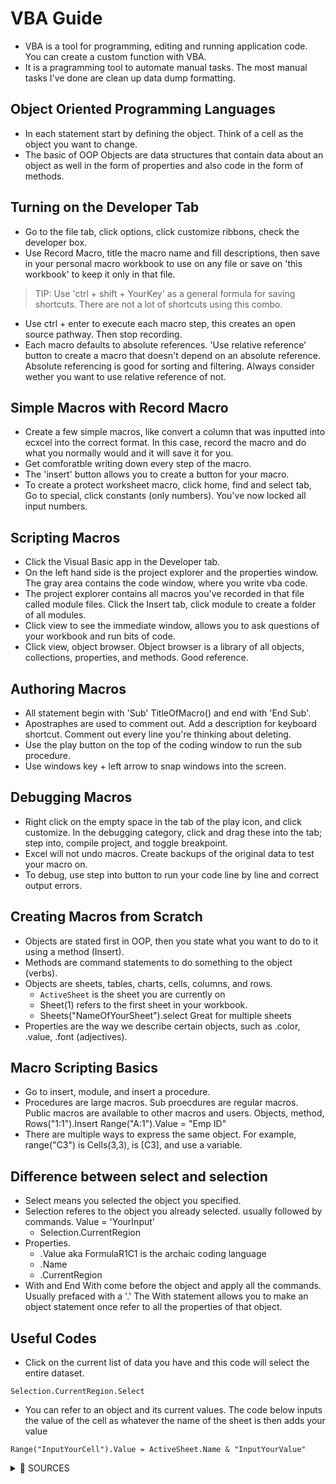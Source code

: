 # VBA Guide
- VBA is a tool for programming, editing and running application code. You can create a custom function with VBA. 
- It is a pragramming tool to automate manual tasks. The most manual tasks I've done are clean up data dump formatting. 

## Object Oriented Programming Languages
- In each statement start by defining the object. Think of a cell as the object you want to change.
- The basic of OOP Objects are data structures that contain data about an object as well in the form of properties and also code in the form of methods.

## Turning on the Developer Tab
- Go to the file tab, click options, click customize ribbons, check the developer box.
- Use Record Macro, title the macro name and fill descriptions, then save in your personal macro workbook to use on any file or save on 'this workbook' to keep it only in that file.
> TIP: Use 'ctrl + shift + YourKey' as a general formula for saving shortcuts. There are not a lot of shortcuts using this combo.
- Use ctrl + enter to execute each macro step, this creates an open source pathway. Then stop recording.
- Each macro defaults to absolute references. 'Use relative reference' button to create a macro that doesn't depend on an absolute reference. Absolute referencing is good for sorting and filtering. Always consider wether you want to use relative reference of not. 

## Simple Macros with Record Macro 
- Create a few simple macros, like convert a column that was inputted into ecxcel into the correct format. In this case, record the macro and do what you normally would and it will save it for you.
- Get comforatble writing down every step of the macro. 
- The 'insert' button allows you to create a button for your macro.
- To create a protect worksheet macro, click home, find and select tab, Go to special, click constants (only numbers). You've now locked all input numbers.

## Scripting Macros
- Click the Visual Basic app in the Developer tab.
- On the left hand side is the project explorer and the properties window. The gray area contains the code window, where you write vba code.
- The project explorer contains all macros you've recorded in that file called module files. Click the Insert tab, click module to create a folder of all modules.
- Click view to see the immediate window, allows you to ask questions of your workbook and run bits of code.
- Click view, object browser. Object browser is a library of all objects, collections, properties, and methods. Good reference.


## Authoring Macros
- All statement begin with 'Sub' TitleOfMacro() and end with 'End Sub'.
- Apostraphes are used to comment out. Add a description for keyboard shortcut. Comment out every line you're thinking about deleting.
- Use the play button on the top of the coding window to run the sub procedure.
- Use windows key + left arrow to snap windows into the screen.

## Debugging Macros
- Right click on the empty space in the tab of the play icon, and click customize. In the debugging category, click and drag these into the tab; step into, compile project, and toggle breakpoint.
- Excel will not undo macros. Create backups of the original data to test your macro on. 
- To debug, use step into button to run your code line by line and correct output errors. 

## Creating Macros from Scratch
- Objects are stated first in OOP, then you state what you want to do to it using a method (Insert).
- Methods are command statements to do something to the object (verbs). 
- Objects are sheets, tables, charts, cells, columns, and rows.
  - `ActiveSheet` is the sheet you are currently on
  - Sheet(1) refers to the first sheet in your workbook.
  - Sheets("NameOfYourSheet").select Great for multiple sheets
- Properties are the way we describe certain objects, such as .color, .value, .font (adjectives).

## Macro Scripting Basics
- Go to insert, module, and insert a procedure.
- Procedures are large macros. Sub proecdures are regular macros. Public macros are available to other macros and users. 
Objects, method, 
Rows("1:1").Insert
Range("A:1").Value = "Emp ID"
- There are multiple ways to express the same object. For example, range("C3") is Cells(3,3), is [C3], and use a variable.

## Difference between select and selection
- Select means you selected the object you specified.
- Selection referes to the object you already selected. usually followed by commands. Value = 'YourInput'
  - Selection.CurrentRegion
- Properties.
  - .Value aka FormulaR1C1 is the archaic coding language
  - .Name
  - .CurrentRegion
 - With and End With come before the object and apply all the commands. Usually prefaced with a '.' The With statement allows you to make an object statement once refer to all the properties of that object.

## Useful Codes
- Click on the current list of data you have and this code will select the entire dataset.
```
Selection.CurrentRegion.Select
```
- You can refer to an object and its current values. The code below inputs the value of the cell as whatever the name of the sheet is then adds your value
```
Range("InputYourCell").Value = ActiveSheet.Name & "InputYourValue"
```


<details>
 <summary>🛑 SOURCES</summary>

---  
- VBA Beginner Tutorial - https://www.youtube.com/watch?v=G05TrN7nt6k&list=PLoyECfvEFOjYYy54Wa9E83xycKilVMoHp
- 

<ins>Testing</ins> -- To underline text

---

<details>
